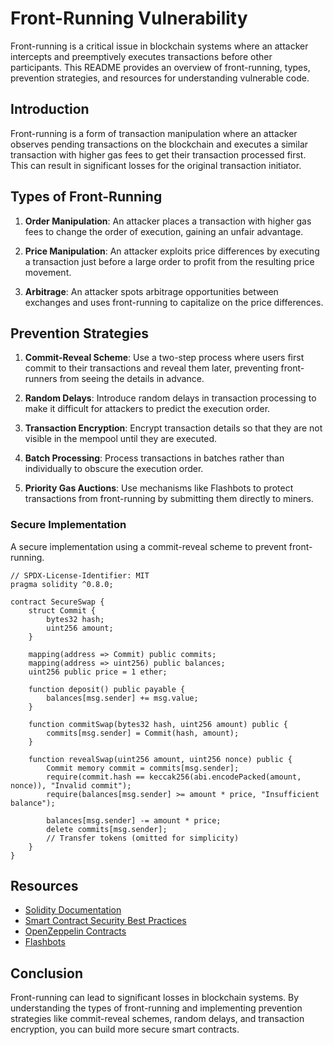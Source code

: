 # Front-Running Vulnerability

Front-running is a critical issue in blockchain systems where an attacker intercepts and preemptively executes transactions before other participants. This README provides an overview of front-running, types, prevention strategies, and resources for understanding vulnerable code.

## Introduction

Front-running is a form of transaction manipulation where an attacker observes pending transactions on the blockchain and executes a similar transaction with higher gas fees to get their transaction processed first. This can result in significant losses for the original transaction initiator.

## Types of Front-Running

1. **Order Manipulation**: An attacker places a transaction with higher gas fees to change the order of execution, gaining an unfair advantage.
   
2. **Price Manipulation**: An attacker exploits price differences by executing a transaction just before a large order to profit from the resulting price movement.

3. **Arbitrage**: An attacker spots arbitrage opportunities between exchanges and uses front-running to capitalize on the price differences.

## Prevention Strategies

1. **Commit-Reveal Scheme**: Use a two-step process where users first commit to their transactions and reveal them later, preventing front-runners from seeing the details in advance.

2. **Random Delays**: Introduce random delays in transaction processing to make it difficult for attackers to predict the execution order.

3. **Transaction Encryption**: Encrypt transaction details so that they are not visible in the mempool until they are executed.

4. **Batch Processing**: Process transactions in batches rather than individually to obscure the execution order.

5. **Priority Gas Auctions**: Use mechanisms like Flashbots to protect transactions from front-running by submitting them directly to miners.

### Secure Implementation

A secure implementation using a commit-reveal scheme to prevent front-running.

```solidity
// SPDX-License-Identifier: MIT
pragma solidity ^0.8.0;

contract SecureSwap {
    struct Commit {
        bytes32 hash;
        uint256 amount;
    }

    mapping(address => Commit) public commits;
    mapping(address => uint256) public balances;
    uint256 public price = 1 ether;

    function deposit() public payable {
        balances[msg.sender] += msg.value;
    }

    function commitSwap(bytes32 hash, uint256 amount) public {
        commits[msg.sender] = Commit(hash, amount);
    }

    function revealSwap(uint256 amount, uint256 nonce) public {
        Commit memory commit = commits[msg.sender];
        require(commit.hash == keccak256(abi.encodePacked(amount, nonce)), "Invalid commit");
        require(balances[msg.sender] >= amount * price, "Insufficient balance");

        balances[msg.sender] -= amount * price;
        delete commits[msg.sender];
        // Transfer tokens (omitted for simplicity)
    }
}
```

## Resources

- [Solidity Documentation](https://docs.soliditylang.org/)
- [Smart Contract Security Best Practices](https://consensys.github.io/smart-contract-best-practices/)
- [OpenZeppelin Contracts](https://docs.openzeppelin.com/contracts/)
- [Flashbots](https://www.flashbots.net/)

## Conclusion

Front-running can lead to significant losses in blockchain systems. By understanding the types of front-running and implementing prevention strategies like commit-reveal schemes, random delays, and transaction encryption, you can build more secure smart contracts.
